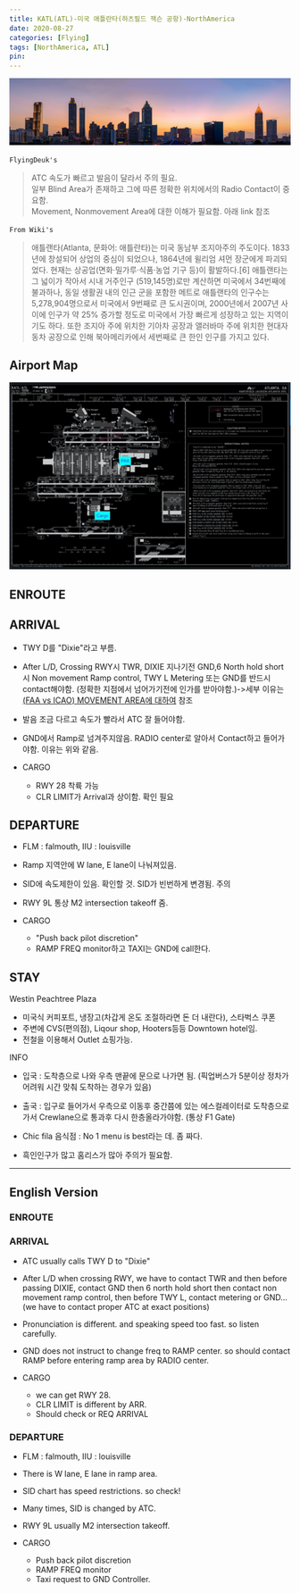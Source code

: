 ```yaml
---
title: KATL(ATL)-미국 애틀란타(하츠필드 잭슨 공항)-NorthAmerica
date: 2020-08-27
categories: [Flying]
tags: [NorthAmerica, ATL]
pin:
---
```

![atl](/img/flying/airport/atl.jpg)

`FlyingDeuk's`
>ATC 속도가 빠르고 발음이 달라서 주의 필요. <br>
일부 Blind Area가 존재하고 그에 따른 정확한 위치에서의 Radio Contact이 중요함. <br>
Movement, Nonmovement Area에 대한 이해가 필요함. 아래 link 참조

`From Wiki's`
>애틀랜타(Atlanta, 문화어: 애틀란타)는 미국 동남부 조지아주의 주도이다. 1833년에 창설되어 상업의 중심이 되었으나, 1864년에 윌리엄 셔먼 장군에게 파괴되었다. 현재는 상공업(면화·밀가루·식품·농업 기구 등)이 활발하다.[6] 애틀랜타는 그 넓이가 작아서 시내 거주인구 (519,145명)로만 계산하면 미국에서 34번째에 불과하나, 동일 생활권 내의 인근 군을 포함한 메트로 애틀랜타의 인구수는 5,278,904명으로서 미국에서 9번째로 큰 도시권이며, 2000년에서 2007년 사이에 인구가 약 25% 증가할 정도로 미국에서 가장 빠르게 성장하고 있는 지역이기도 하다. 또한 조지아 주에 위치한 기아차 공장과 앨러바마 주에 위치한 현대자동차 공장으로 인해 북아메리카에서 세번째로 큰 한인 인구를 가지고 있다.

## Airport Map
![atl](/img/flying/airport/atl_ap.jpg)

## ENROUTE

## ARRIVAL
- TWY D를 "Dixie"라고 부름.
- After L/D, Crossing RWY시 TWR, DIXIE 지나기전 GND,6 North hold short시 Non movement Ramp control, TWY L Metering 또는 GND를 반드시 contact해야함. (정확한 지점에서 넘어가기전에 인가를 받아야함.)->세부 이유는 [(FAA vs ICAO) MOVEMENT AREA에 대하여](/posts/movement/) 참조
- 발음 조금 다르고 속도가 빨라서 ATC 잘 들어야함.
- GND에서 Ramp로 넘겨주지않음. RADIO center로 알아서 Contact하고 들어가야함. 이유는 위와 같음.

- CARGO
  - RWY 28 착륙 가능
  - CLR LIMIT가 Arrival과 상이함. 확인 필요

## DEPARTURE
- FLM : falmouth, IIU : louisville
- Ramp 지역안에 W lane, E lane이 나눠져있음.
- SID에 속도제한이 있음. 확인할 것. SID가 빈번하게 변경됨. 주의
- RWY 9L 통상 M2 intersection takeoff 줌.

- CARGO
  - "Push back pilot discretion"
  - RAMP FREQ monitor하고 TAXI는 GND에 call한다.

## STAY
Westin Peachtree Plaza
- 미국식 커피포트, 냉장고(차갑게 온도 조절하라면 돈 더 내란다), 스타벅스 쿠폰
- 주변에 CVS(편의점), Liqour shop, Hooters등등 Downtown hotel임.
- 전철을 이용해서 Outlet 쇼핑가능.

INFO
- 입국 : 도착층으로 나와 우측 맨끝에 문으로 나가면 됨. (픽업버스가 5분이상 정차가 어려워 시간 맞춰 도착하는 경우가 있음)
- 출국 : 입구로 들어가서 우측으로 이동후 중간쯤에 있는 에스컬레이터로 도착층으로 가서 Crewlane으로 통과후 다시 한층올라가야함. (통상 F1 Gate)

- Chic fila 음식점 : No 1 menu is best라는 데. 좀 짜다.
- 흑인인구가 많고 홈리스가 많아 주의가 필요함.

------------
## English Version

### ENROUTE


### ARRIVAL
- ATC usually calls TWY D to "Dixie"
- After L/D when crossing RWY, we have to contact TWR and then
 before passing DIXIE, contact GND then
 6 north hold short then contact non movement ramp control, then
 before TWY L, contact metering or GND...
 (we have to contact proper ATC at exact positions)
- Pronunciation is different. and speaking speed too fast. so listen carefully.
- GND does not instruct to change freq to RAMP center. so should contact RAMP before entering ramp area by RADIO center.

- CARGO
  - we can get RWY 28.<br>
  - CLR LIMIT is different by ARR.<br>
  - Should check or REQ ARRIVAL




### DEPARTURE
- FLM : falmouth, IIU : louisville
- There is W lane, E lane in ramp area.
- SID chart has speed restrictions. so check!
- Many times, SID is changed by ATC.
- RWY 9L usually M2 intersection takeoff.

- CARGO
  - Push back pilot discretion <br>
  - RAMP FREQ monitor<br>
  - Taxi request to GND Controller.
